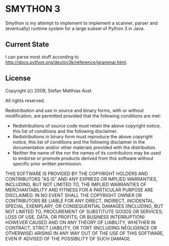 SMYTHON 3
=========
Smython is my attempt to implement to implement a scanner, parser and
(eventually) runtime system for a large subset of Python 3 in Java.

Current State
-------------

I can parse most stuff according to <http://docs.python.org/dev/py3k/reference/grammar.html>.


License
-------

Copyright (c) 2009, Stefan Matthias Aust

All rights reserved.

Redistribution and use in source and binary forms, with or without
modification, are permitted provided that the following conditions
are met:

 * Redistributions of source code must retain the above copyright notice,
   this list of conditions and the following disclaimer.
 * Redistributions in binary form must reproduce the above copyright notice,
   this list of conditions and the following disclaimer in the documentation
   and/or other materials provided with the distribution.
 * Neither the name of the <ORGANIZATION> nor the names of its contributors
   may be used to endorse or promote products derived from this software
   without specific prior written permission.

THIS SOFTWARE IS PROVIDED BY THE COPYRIGHT HOLDERS AND CONTRIBUTORS "AS IS"
AND ANY EXPRESS OR IMPLIED WARRANTIES, INCLUDING, BUT NOT LIMITED TO, THE
IMPLIED WARRANTIES OF MERCHANTABILITY AND FITNESS FOR A PARTICULAR PURPOSE ARE
DISCLAIMED. IN NO EVENT SHALL THE COPYRIGHT OWNER OR CONTRIBUTORS BE LIABLE
FOR ANY DIRECT, INDIRECT, INCIDENTAL, SPECIAL, EXEMPLARY, OR CONSEQUENTIAL
DAMAGES (INCLUDING, BUT NOT LIMITED TO, PROCUREMENT OF SUBSTITUTE GOODS OR
SERVICES; LOSS OF USE, DATA, OR PROFITS; OR BUSINESS INTERRUPTION) HOWEVER
CAUSED AND ON ANY THEORY OF LIABILITY, WHETHER IN CONTRACT, STRICT LIABILITY,
OR TORT (INCLUDING NEGLIGENCE OR OTHERWISE) ARISING IN ANY WAY OUT OF THE USE
OF THIS SOFTWARE, EVEN IF ADVISED OF THE POSSIBILITY OF SUCH DAMAGE.